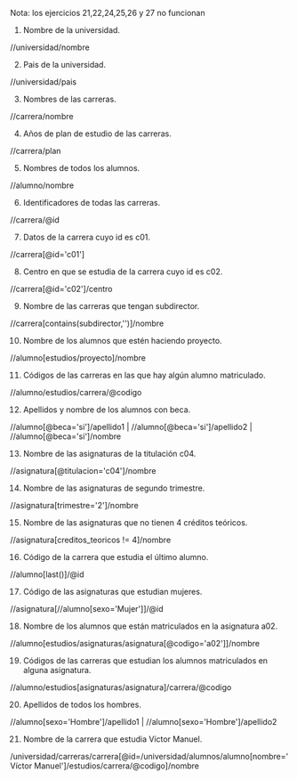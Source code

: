 Nota: los ejercicios 21,22,24,25,26 y 27 no funcionan

1. Nombre de la universidad.

//universidad/nombre

2. Pais de la universidad.

//universidad/pais

3. Nombres de las carreras.

//carrera/nombre

4. Años de plan de estudio de las carreras.

//carrera/plan

5. Nombres de todos los alumnos.

//alumno/nombre

6. Identificadores de todas las carreras.

//carrera/@id

7. Datos de la carrera cuyo id es c01.

//carrera[@id='c01']

8. Centro en que se estudia de la carrera cuyo id es c02.

//carrera[@id='c02']/centro

9. Nombre de las carreras que tengan subdirector.

//carrera[contains(subdirector,'')]/nombre

10. Nombre de los alumnos que estén haciendo proyecto.

//alumno[estudios/proyecto]/nombre

11. Códigos de las carreras en las que hay algún alumno matriculado.

//alumno/estudios/carrera/@codigo

12. Apellidos y nombre de los alumnos con beca.

//alumno[@beca='si']/apellido1 | //alumno[@beca='si']/apellido2 | //alumno[@beca='si']/nombre

13. Nombre de las asignaturas de la titulación c04.

//asignatura[@titulacion='c04']/nombre

14. Nombre de las asignaturas de segundo trimestre.

//asignatura[trimestre='2']/nombre

15. Nombre de las asignaturas que no tienen 4 créditos teóricos.

//asignatura[creditos_teoricos != 4]/nombre

16. Código de la carrera que estudia el último alumno.

//alumno[last()]/@id

17. Código de las asignaturas que estudian mujeres.

//asignatura[//alumno[sexo='Mujer']]/@id

18. Nombre de los alumnos que están matriculados en la asignatura a02.

//alumno[estudios/asignaturas/asignatura[@codigo='a02']]/nombre

19. Códigos de las carreras que estudian los alumnos matriculados en alguna asignatura.

//alumno/estudios[asignaturas/asignatura]/carrera/@codigo

20. Apellidos de todos los hombres.

//alumno[sexo='Hombre']/apellido1 | //alumno[sexo='Hombre']/apellido2

21. Nombre de la carrera que estudia Víctor Manuel.

/universidad/carreras/carrera[@id=/universidad/alumnos/alumno[nombre='Víctor Manuel']/estudios/carrera/@codigo]/nombre
